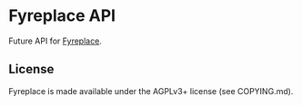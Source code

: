 # Fyreplace API

Future API for [Fyreplace](https://fyreplace.net).

## License

Fyreplace is made available under the AGPLv3+ license (see COPYING.md).

